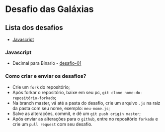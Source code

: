 # Desafio das Galáxias

## Lista dos desafios

- [Javascript](#javascript)

### Javascript

- Decimal para Binario - [desafio-01](https://github.com/bildvitta/desafio-das-galaxias/tree/master/javascript/desafio-01)

### Como criar e enviar os desafios?
  - Crie um `fork` do repositório;
  - Após forkar o repositório, baixe em seu pc, `git clone nome-do-repositório-forkado`;
  - Na branch master, vá até a pasta do desafio, crie um arquivo  `.js` na raiz da pasta com seu nome, exemplo: `meu-nome.js`;
  - Salve as alterações, commit, e dê um `git push origin master`;
  - Após enviar as alterações para o `github`, entre no repositório `forkado` e crie um `pull request` com seu desafio.
